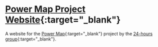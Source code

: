 # [Power Map Project Website](https://24-hours.github.io/power-map/){:target="_blank"}

A website for the [Power Map](https://github.com/24-hours/power-map){:target="_blank"} project by the [24-hours group](https://github.com/24-hours){:target="_blank"}.
